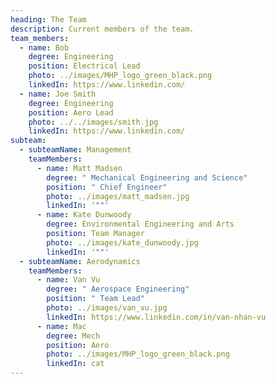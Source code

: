 ```yaml
---
heading: The Team
description: Current members of the team.
team_members:
  - name: Bob
    degree: Engineering
    position: Electrical Lead
    photo: ../images/MHP_logo_green_black.png
    linkedIn: https://www.linkedin.com/
  - name: Joe Smith
    degree: Engineering
    position: Aero Lead
    photo: ../../images/smith.jpg
    linkedIn: https://www.linkedin.com/
subteam:
  - subteamName: Management
    teamMembers:
      - name: Matt Madsen
        degree: " Mechanical Engineering and Science"
        position: " Chief Engineer"
        photo: ../images/matt_madsen.jpg
        linkedIn: '""'
      - name: Kate Dunwoody
        degree: Environmental Engineering and Arts
        position: Team Manager
        photo: ../images/kate_dunwoody.jpg
        linkedIn: '""'
  - subteamName: Aerodynamics
    teamMembers:
      - name: Van Vu
        degree: " Aerospace Engineering"
        position: " Team Lead"
        photo: ../images/van_vu.jpg
        linkedIn: https://www.linkedin.com/in/van-nhan-vu
      - name: Mac
        degree: Mech
        position: Aero
        photo: ../images/MHP_logo_green_black.png
        linkedIn: cat
---
```

